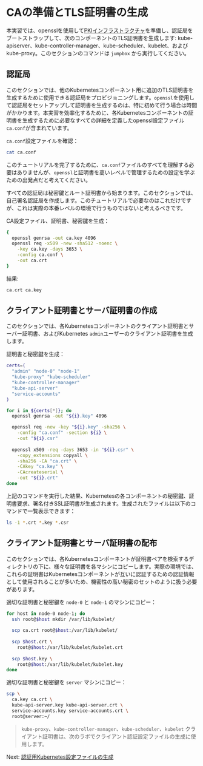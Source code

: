 # CAの準備とTLS証明書の生成

本実習では、opensslを使用して[PKIインフラストラクチャ](https://en.wikipedia.org/wiki/Public_key_infrastructure)を準備し、認証局をブートストラップして、次のコンポーネントのTLS証明書を生成します: kube-apiserver、kube-controller-manager、kube-scheduler、kubelet、およびkube-proxy。このセクションのコマンドは `jumpbox` から実行してください。

## 認証局

このセクションでは、他のKubernetesコンポーネント用に追加のTLS証明書を生成するために使用できる認証局をプロビジョニングします。`openssl`を使用して認証局をセットアップして証明書を生成するのは、特に初めて行う場合は時間がかかります。本実習を効率化するために、各Kubernetesコンポーネントの証明書を生成するために必要なすべての詳細を定義したopenssl設定ファイル`ca.conf`が含まれています。

`ca.conf`設定ファイルを確認：

```bash
cat ca.conf
```

このチュートリアルを完了するために、`ca.conf`ファイルのすべてを理解する必要はありませんが、`openssl`と証明書を高いレベルで管理するための設定を学ぶための出発点だと考えてください。

すべての認証局は秘密鍵とルート証明書から始まります。このセクションでは、自己署名認証局を作成します。このチュートリアルで必要なのはこれだけですが、これは実際の本番レベルの環境で行うものではないと考えるべきです。

CA設定ファイル、証明書、秘密鍵を生成：

```bash
{
  openssl genrsa -out ca.key 4096
  openssl req -x509 -new -sha512 -noenc \
    -key ca.key -days 3653 \
    -config ca.conf \
    -out ca.crt
}
```

結果:

```txt
ca.crt ca.key
```

## クライアント証明書とサーバ証明書の作成

このセクションでは、各Kubernetesコンポーネントのクライアント証明書とサーバー証明書、およびKubernetes `admin`ユーザーのクライアント証明書を生成します。

証明書と秘密鍵を生成：

```bash
certs=(
  "admin" "node-0" "node-1"
  "kube-proxy" "kube-scheduler"
  "kube-controller-manager"
  "kube-api-server"
  "service-accounts"
)
```

```bash
for i in ${certs[*]}; do
  openssl genrsa -out "${i}.key" 4096

  openssl req -new -key "${i}.key" -sha256 \
    -config "ca.conf" -section ${i} \
    -out "${i}.csr"
  
  openssl x509 -req -days 3653 -in "${i}.csr" \
    -copy_extensions copyall \
    -sha256 -CA "ca.crt" \
    -CAkey "ca.key" \
    -CAcreateserial \
    -out "${i}.crt"
done
```

上記のコマンドを実行した結果、Kubernetesの各コンポーネントの秘密鍵、証明書要求、署名付きSSL証明書が生成されます。生成されたファイルは以下のコマンドで一覧表示できます：

```bash
ls -1 *.crt *.key *.csr
```

## クライアント証明書とサーバ証明書の配布

このセクションでは、各Kubernetesコンポーネントが証明書ペアを検索するディレクトリの下に、様々な証明書を各マシンにコピーします。実際の環境では、これらの証明書はKubernetesコンポーネントが互いに認証するための認証情報として使用されることが多いため、機密性の高い秘密のセットのように扱う必要があります。

適切な証明書と秘密鍵を `node-0` と `node-1` のマシンにコピー：

```bash
for host in node-0 node-1; do
  ssh root@$host mkdir /var/lib/kubelet/
  
  scp ca.crt root@$host:/var/lib/kubelet/
    
  scp $host.crt \
    root@$host:/var/lib/kubelet/kubelet.crt
    
  scp $host.key \
    root@$host:/var/lib/kubelet/kubelet.key
done
```

適切な証明書と秘密鍵を `server` マシンにコピー：

```bash
scp \
  ca.key ca.crt \
  kube-api-server.key kube-api-server.crt \
  service-accounts.key service-accounts.crt \
  root@server:~/
```

> `kube-proxy`、`kube-controller-manager`、`kube-scheduler`、`kubelet` クライアント証明書は、次のラボでクライアント認証設定ファイルの生成に使用します。

Next: [認証用Kubernetes設定ファイルの生成](05-kubernetes-configuration-files.md)
